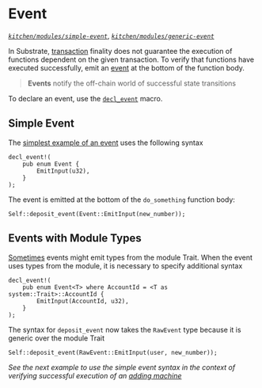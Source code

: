 # Event
*[`kitchen/modules/simple-event`](https://github.com/substrate-developer-hub/recipes/tree/master/kitchen/modules/simple-event)*, *[`kitchen/modules/generic-event`](https://github.com/substrate-developer-hub/recipes/tree/master/kitchen/modules/generic-event)*

In Substrate, [transaction](https://docs.substrate.dev/docs/glossary#section-transaction) finality does not guarantee the execution of functions dependent on the given transaction. To verify that functions have executed successfully, emit an [event](https://docs.substrate.dev/docs/glossary#section-events) at the bottom of the function body.

> **Events** notify the off-chain world of successful state transitions

To declare an event, use the [`decl_event`](https://crates.parity.io/srml_support/macro.decl_event.html) macro.

## Simple Event

The [simplest example of an event](https://github.com/substrate-developer-hub/recipes/tree/master/kitchen/modules/simple-event) uses the following syntax

```rust, ignore
decl_event!(
    pub enum Event {
        EmitInput(u32),
    }
);
```

The event is emitted at the bottom of the `do_something` function body:

```rust, ignore
Self::deposit_event(Event::EmitInput(new_number));
```

## Events with Module Types

[Sometimes](https://github.com/substrate-developer-hub/recipes/tree/master/kitchen/modules/generic-event) events might emit types from the module Trait. When the event uses types from the module, it is necessary to specify additional syntax

```rust, ignore
decl_event!(
    pub enum Event<T> where AccountId = <T as system::Trait>::AccountId {
        EmitInput(AccountId, u32),
    }
);
```

The syntax for `deposit_event` now takes the `RawEvent` type because it is generic over the module Trait 

```rust, ignore
Self::deposit_event(RawEvent::EmitInput(user, new_number));
```

*See the next example to use the simple event syntax in the context of verifying successful execution of an [adding machine](./adder.md)*